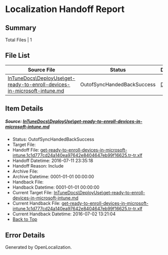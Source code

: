 # <a name='report-top'></a> Localization Handoff Report

## Summary
 Total Files | 1

## File List
 Source File | Status | Details 
 ----------- | ------ | ------- 
 [InTuneDocs\DeployUse\get-ready-to-enroll-devices-in-microsoft-intune.md](https://github.com/Microsoft/IntuneDocs-pr/blob/9f3bdda0f545650feab1b6a8d91b5b323415091f/InTuneDocs/DeployUse/get-ready-to-enroll-devices-in-microsoft-intune.md) | OutofSyncHandedBackSuccess | [Details](#5b32b90775670df902f4286b85f5af653029adb645)

## Item Details
##### <a name='5b32b90775670df902f4286b85f5af653029adb645'></a> Source: [InTuneDocs\DeployUse\get-ready-to-enroll-devices-in-microsoft-intune.md](https://github.com/Microsoft/IntuneDocs-pr/blob/9f3bdda0f545650feab1b6a8d91b5b323415091f/InTuneDocs/DeployUse/get-ready-to-enroll-devices-in-microsoft-intune.md)
* Status: OutofSyncHandedBackSuccess
* Target File: 
* Handoff File: [get-ready-to-enroll-devices-in-microsoft-intune.1c1d777cd24a140ea97642e8404647eb99f16625.tr-tr.xlf](https://github.com/Microsoft/EM.handoff/blob/e740db4b2ab8ef7cde33c00e33e28c71f06ddec7/ol-handoff/Microsoft/IntuneDocs-pr.tr-tr/master/get-ready-to-enroll-devices-in-microsoft-intune.1c1d777cd24a140ea97642e8404647eb99f16625.tr-tr.xlf)
* Handoff Datetime: 2016-07-11 23:35:18
* Handoff Reason: Include
* Archive File: 
* Archive Datetime: 0001-01-01 00:00:00
* Handback File: 
* Handback Datetime: 0001-01-01 00:00:00
* Current Target File: [InTuneDocs\DeployUse\get-ready-to-enroll-devices-in-microsoft-intune.md](https://github.com/Microsoft/IntuneDocs-pr.tr-tr/blob/cbb7ac3a64d43cf6d941e8a3d28221efc918841b/InTuneDocs/DeployUse/get-ready-to-enroll-devices-in-microsoft-intune.md)
* Current Handback File: [get-ready-to-enroll-devices-in-microsoft-intune.1c1d777cd24a140ea97642e8404647eb99f16625.tr-tr.xlf](https://github.com/Microsoft/EM.handback/blob/df378b892cfd693f2e0a8f40bad061efb011a377/ol-handback/Microsoft/IntuneDocs-pr.tr-tr/master/get-ready-to-enroll-devices-in-microsoft-intune.1c1d777cd24a140ea97642e8404647eb99f16625.tr-tr.xlf)
* Current Handback Datetime: 2016-07-02 13:21:04
* [Back to Top](#report-top)


## Error Details

Generated by OpenLocalization.

